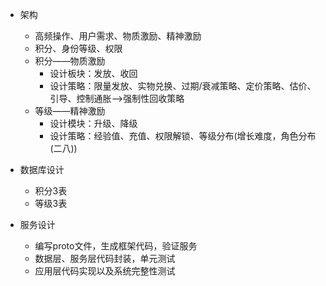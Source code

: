 - 架构
	- 高频操作、用户需求、物质激励、精神激励
	- 积分、身份等级、权限
	- 积分——物质激励
		- 设计板块：发放、收回
		- 设计策略：限量发放、实物兑换、过期/衰减策略、定价策略、估价、引导、控制通胀——>强制性回收策略
	- 等级——精神激励
		- 设计模块：升级、降级
		- 设计策略：经验值、充值、权限解锁、等级分布(增长难度，角色分布(二八))


- 数据库设计
	- 积分3表
	- 等级3表


- 服务设计
	- 编写proto文件，生成框架代码，验证服务
	- 数据层、服务层代码封装，单元测试
	- 应用层代码实现以及系统完整性测试